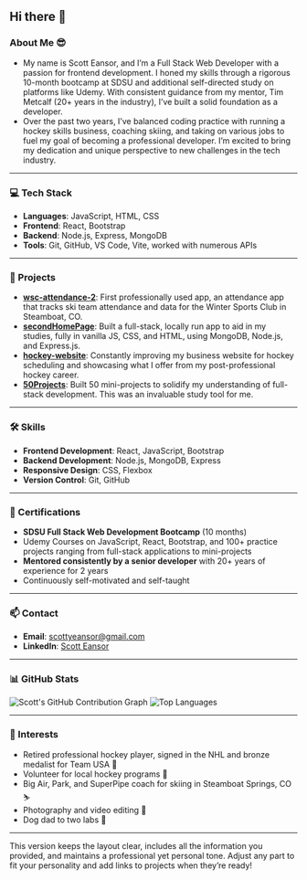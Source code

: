 ## Hi there 👋

### About Me 😎
- My name is Scott Eansor, and I’m a Full Stack Web Developer with a passion for frontend development. I honed my skills through a rigorous 10-month bootcamp at SDSU and additional self-directed study on platforms like Udemy. With consistent guidance from my mentor, Tim Metcalf (20+ years in the industry), I’ve built a solid foundation as a developer.
- Over the past two years, I’ve balanced coding practice with running a hockey skills business, coaching skiing, and taking on various jobs to fuel my goal of becoming a professional developer. I’m excited to bring my dedication and unique perspective to new challenges in the tech industry.

---

### 💻 Tech Stack
- **Languages**: JavaScript, HTML, CSS
- **Frontend**: React, Bootstrap
- **Backend**: Node.js, Express, MongoDB
- **Tools**: Git, GitHub, VS Code, Vite, worked with numerous APIs

---

### 🚀 Projects
- **[wsc-attendance-2](#)**: First professionally used app, an attendance app that tracks ski team attendance and data for the Winter Sports Club in Steamboat, CO.
- **[secondHomePage](#)**: Built a full-stack, locally run app to aid in my studies, fully in vanilla JS, CSS, and HTML, using MongoDB, Node.js, and Express.js.
- **[hockey-website](#)**: Constantly improving my business website for hockey scheduling and showcasing what I offer from my post-professional hockey career.
- **[50Projects](#)**: Built 50 mini-projects to solidify my understanding of full-stack development. This was an invaluable study tool for me.

---

### 🛠️ Skills
- **Frontend Development**: React, JavaScript, Bootstrap
- **Backend Development**: Node.js, MongoDB, Express
- **Responsive Design**: CSS, Flexbox
- **Version Control**: Git, GitHub

---

### 📜 Certifications
- **SDSU Full Stack Web Development Bootcamp** (10 months)
- Udemy Courses on JavaScript, React, Bootstrap, and 100+ practice projects ranging from full-stack applications to mini-projects
- **Mentored consistently by a senior developer** with 20+ years of experience for 2 years
- Continuously self-motivated and self-taught

---

### 📫 Contact
- **Email**: [scottyeansor@gmail.com](mailto:scottyeansor@gmail.com)
- **LinkedIn**: [Scott Eansor](https://www.linkedin.com/in/scotteansor/)

---

### 📊 GitHub Stats
![Scott's GitHub Contribution Graph](https://activity-graph.herokuapp.com/graph?username=ScottEansor&theme=radical)
![Top Languages](https://github-readme-stats.vercel.app/api/top-langs/?username=ScottEansor&layout=compact&theme=radical)





---

### 🎨 Interests
- Retired professional hockey player, signed in the NHL and bronze medalist for Team USA 🏒
- Volunteer for local hockey programs 🏒
- Big Air, Park, and SuperPipe coach for skiing in Steamboat Springs, CO ⛷️
- Photography and video editing 📸
- Dog dad to two labs 🐶

---

This version keeps the layout clear, includes all the information you provided, and maintains a professional yet personal tone. Adjust any part to fit your personality and add links to projects when they’re ready!
<!--
**ScottEansor/ScottEansor** is a ✨ _special_ ✨ repository because its `README.md` (this file) appears on your GitHub profile.

Here are some ideas to get you started:

- 🔭 I’m currently working on ...
- 🌱 I’m currently learning ...
- 👯 I’m looking to collaborate on ...
- 🤔 I’m looking for help with ...
- 💬 Ask me about ...
- 📫 How to reach me: ...
- 😄 Pronouns: ...
- ⚡ Fun fact: ...
-->
